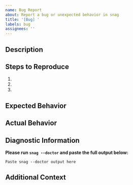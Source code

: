 ```yaml
---
name: Bug Report
about: Report a bug or unexpected behavior in snag
title: '[Bug] '
labels: bug
assignees: ''
---
```


## Description

<!-- Please describe the bug you're experiencing -->



## Steps to Reproduce

1.
2.
3.

## Expected Behavior

<!-- What did you expect to happen? -->



## Actual Behavior

<!-- What actually happened? -->



## Diagnostic Information

**Please run `snag --doctor` and paste the full output below:**

```
Paste snag --doctor output here
```

## Additional Context

<!-- Any other context, screenshots, logs, or relevant information -->


